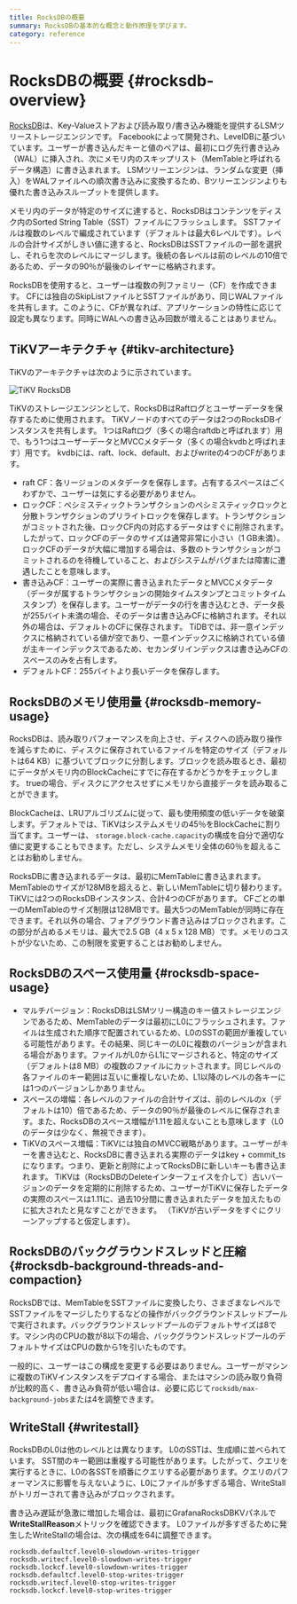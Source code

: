 ```yaml
---
title: RocksDBの概要
summary: RocksDBの基本的な概念と動作原理を学びます。
category: reference
---
```


# RocksDBの概要 {#rocksdb-overview}

[RocksDB](https://github.com/facebook/rocksdb)は、Key-Valueストアおよび読み取り/書き込み機能を提供するLSMツリーストレージエンジンです。 Facebookによって開発され、LevelDBに基づいています。ユーザーが書き込んだキーと値のペアは、最初にログ先行書き込み（WAL）に挿入され、次にメモリ内のスキップリスト（MemTableと呼ばれるデータ構造）に書き込まれます。 LSMツリーエンジンは、ランダムな変更（挿入）をWALファイルへの順次書き込みに変換するため、Bツリーエンジンよりも優れた書き込みスループットを提供します。

メモリ内のデータが特定のサイズに達すると、RocksDBはコンテンツをディスク内のSorted String Table（SST）ファイルにフラッシュします。 SSTファイルは複数のレベルで編成されています（デフォルトは最大6レベルです）。レベルの合計サイズがしきい値に達すると、RocksDBはSSTファイルの一部を選択し、それらを次のレベルにマージします。後続の各レベルは前のレベルの10倍であるため、データの90％が最後のレイヤーに格納されます。

RocksDBを使用すると、ユーザーは複数の列ファミリー（CF）を作成できます。 CFには独自のSkipListファイルとSSTファイルがあり、同じWALファイルを共有します。このように、CFが異なれば、アプリケーションの特性に応じて設定も異なります。同時にWALへの書き込み回数が増えることはありません。

## TiKVアーキテクチャ {#tikv-architecture}

TiKVのアーキテクチャは次のように示されています。

![TiKV RocksDB](/media/tikv-rocksdb.png)

TiKVのストレージエンジンとして、RocksDBはRaftログとユーザーデータを保存するために使用されます。 TiKVノードのすべてのデータは2つのRocksDBインスタンスを共有します。 1つはRaftログ（多くの場合raftdbと呼ばれます）用で、もう1つはユーザーデータとMVCCメタデータ（多くの場合kvdbと呼ばれます）用です。 kvdbには、raft、lock、default、およびwriteの4つのCFがあります。

-   raft CF：各リージョンのメタデータを保存します。占有するスペースはごくわずかで、ユーザーは気にする必要がありません。
-   ロックCF：ペシミスティックトランザクションのペシミスティックロックと分散トランザクションのプリライトロックを保存します。トランザクションがコミットされた後、ロックCF内の対応するデータはすぐに削除されます。したがって、ロックCFのデータのサイズは通常非常に小さい（1 GB未満）。ロックCFのデータが大幅に増加する場合は、多数のトランザクションがコミットされるのを待機していること、およびシステムがバグまたは障害に遭遇したことを意味します。
-   書き込みCF：ユーザーの実際に書き込まれたデータとMVCCメタデータ（データが属するトランザクションの開始タイムスタンプとコミットタイムスタンプ）を保存します。ユーザーがデータの行を書き込むとき、データ長が255バイト未満の場合、そのデータは書き込みCFに格納されます。それ以外の場合は、デフォルトのCFに保存されます。 TiDBでは、非一意インデックスに格納されている値が空であり、一意インデックスに格納されている値が主キーインデックスであるため、セカンダリインデックスは書き込みCFのスペースのみを占有します。
-   デフォルトCF：255バイトより長いデータを保存します。

## RocksDBのメモリ使用量 {#rocksdb-memory-usage}

RocksDBは、読み取りパフォーマンスを向上させ、ディスクへの読み取り操作を減らすために、ディスクに保存されているファイルを特定のサイズ（デフォルトは64 KB）に基づいてブロックに分割します。ブロックを読み取るとき、最初にデータがメモリ内のBlockCacheにすでに存在するかどうかをチェックします。 trueの場合、ディスクにアクセスせずにメモリから直接データを読み取ることができます。

BlockCacheは、LRUアルゴリズムに従って、最も使用頻度の低いデータを破棄します。デフォルトでは、TiKVはシステムメモリの45％をBlockCacheに割り当てます。ユーザーは、 `storage.block-cache.capacity`の構成を自分で適切な値に変更することもできます。ただし、システムメモリ全体の60％を超えることはお勧めしません。

RocksDBに書き込まれるデータは、最初にMemTableに書き込まれます。 MemTableのサイズが128MBを超えると、新しいMemTableに切り替わります。 TiKVには2つのRocksDBインスタンス、合計4つのCFがあります。 CFごとの単一のMemTableのサイズ制限は128MBです。最大5つのMemTableが同時に存在できます。それ以外の場合、フォアグラウンド書き込みはブロックされます。この部分が占めるメモリは、最大で2.5 GB（4 x 5 x 128 MB）です。メモリのコストが少ないため、この制限を変更することはお勧めしません。

## RocksDBのスペース使用量 {#rocksdb-space-usage}

-   マルチバージョン：RocksDBはLSMツリー構造のキー値ストレージエンジンであるため、MemTableのデータは最初にL0にフラッシュされます。ファイルは生成された順序で配置されているため、L0のSSTの範囲が重複している可能性があります。その結果、同じキーのL0に複数のバージョンが含まれる場合があります。ファイルがL0からL1にマージされると、特定のサイズ（デフォルトは8 MB）の複数のファイルにカットされます。同じレベルの各ファイルのキー範囲は互いに重複しないため、L1以降のレベルの各キーには1つのバージョンしかありません。
-   スペースの増幅：各レベルのファイルの合計サイズは、前のレベルのx（デフォルトは10）倍であるため、データの90％が最後のレベルに保存されます。また、RocksDBのスペース増幅が1.11を超えないことも意味します（L0のデータは少なく、無視できます）。
-   TiKVのスペース増幅：TiKVには独自のMVCC戦略があります。ユーザーがキーを書き込むと、RocksDBに書き込まれる実際のデータはkey + commit_tsになります。つまり、更新と削除によってRocksDBに新しいキーも書き込まれます。 TiKVは（RocksDBのDeleteインターフェイスを介して）古いバージョンのデータを定期的に削除するため、ユーザーがTiKVに保存したデータの実際のスペースは1.11に、過去10分間に書き込まれたデータを加えたものに拡大されたと見なすことができます。 （TiKVが古いデータをすぐにクリーンアップすると仮定します）。

## RocksDBのバックグラウンドスレッドと圧縮 {#rocksdb-background-threads-and-compaction}

RocksDBでは、MemTableをSSTファイルに変換したり、さまざまなレベルでSSTファイルをマージしたりするなどの操作がバックグラウンドスレッドプールで実行されます。バックグラウンドスレッドプールのデフォルトサイズは8です。マシン内のCPUの数が8以下の場合、バックグラウンドスレッドプールのデフォルトサイズはCPUの数から1を引いたものです。

一般的に、ユーザーはこの構成を変更する必要はありません。ユーザーがマシンに複数のTiKVインスタンスをデプロイする場合、またはマシンの読み取り負荷が比較的高く、書き込み負荷が低い場合は、必要に応じて`rocksdb/max-background-jobs`または4を調整できます。

## WriteStall {#writestall}

RocksDBのL0は他のレベルとは異なります。 L0のSSTは、生成順に並べられています。 SST間のキー範囲は重複する可能性があります。したがって、クエリを実行するときに、L0の各SSTを順番にクエリする必要があります。クエリのパフォーマンスに影響を与えないように、L0にファイルが多すぎる場合、WriteStallがトリガーされて書き込みがブロックされます。

書き込み遅延が急激に増加した場合は、最初にGrafanaRocksDBKVパネルで**WriteStallReason**メトリックを確認できます。 L0ファイルが多すぎるために発生したWriteStallの場合は、次の構成を64に調整できます。

```
rocksdb.defaultcf.level0-slowdown-writes-trigger
rocksdb.writecf.level0-slowdown-writes-trigger
rocksdb.lockcf.level0-slowdown-writes-trigger
rocksdb.defaultcf.level0-stop-writes-trigger
rocksdb.writecf.level0-stop-writes-trigger
rocksdb.lockcf.level0-stop-writes-trigger
```
